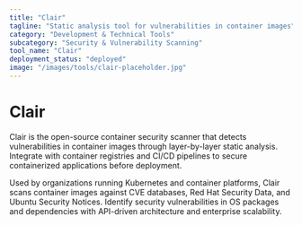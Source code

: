 ```yaml
---
title: "Clair"
tagline: "Static analysis tool for vulnerabilities in container images"
category: "Development & Technical Tools"
subcategory: "Security & Vulnerability Scanning"
tool_name: "Clair"
deployment_status: "deployed"
image: "/images/tools/clair-placeholder.jpg"
---
```


# Clair

Clair is the open-source container security scanner that detects vulnerabilities in container images through layer-by-layer static analysis. Integrate with container registries and CI/CD pipelines to secure containerized applications before deployment.

Used by organizations running Kubernetes and container platforms, Clair scans container images against CVE databases, Red Hat Security Data, and Ubuntu Security Notices. Identify security vulnerabilities in OS packages and dependencies with API-driven architecture and enterprise scalability.